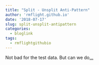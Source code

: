 ```yaml
---
title: "Split - Unsplit Anti-Pattern"
author: 'rmflight.github.io'
date: '2018-07-17'
slug: split-unsplit-antipattern
categories:
  - bloglink
tags:
  - rmflightgithubio
---
```


Not bad for the test data. But can we do[... <i class="fas fa-external-link-alt"></i>](http://rmflight.github.io/post/split-unsplit-anti-pattern/)

